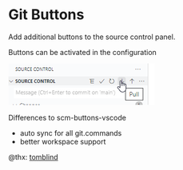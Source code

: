 # Git Buttons

Add additional buttons to the source control panel.

Buttons can be activated in the configuration

![](examples/preview.png)

Differences to scm-buttons-vscode
* auto sync for all git.commands
* better workspace support



@thx: [tomblind](https://github.com/tomblind/scm-buttons-vscode)
